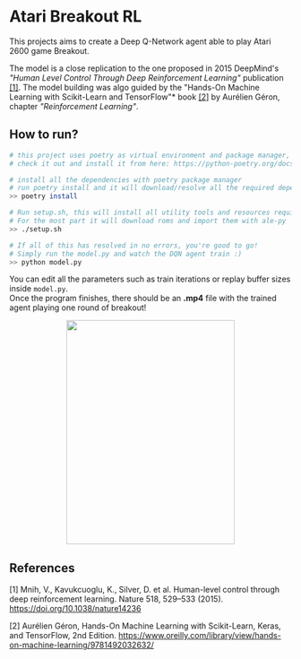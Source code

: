 # Atari Breakout RL
This projects aims to create a Deep Q-Network agent able to play Atari 2600 game Breakout.

The model is a close replication to the one proposed in 2015 DeepMind's *"Human Level Control Through Deep Reinforcement Learning"* publication [[1]](https://www.deepmind.com/publications/human-level-control-through-deep-reinforcement-learning). The model building was algo guided by the "Hands-On Machine Learning with Scikit-Learn and TensorFlow"* book [[2]](https://www.oreilly.com/library/view/hands-on-machine-learning/9781492032632/) by Aurélien Géron, chapter *"Reinforcement Learning"*.

## How to run?
```bash
# this project uses poetry as virtual environment and package manager, it's pretty good!
# check it out and install it from here: https://python-poetry.org/docs/

# install all the dependencies with poetry package manager
# run poetry install and it will download/resolve all the required dependencies
>> poetry install

# Run setup.sh, this will install all utility tools and resources required.
# For the most part it will download roms and import them with ale-py
>> ./setup.sh

# If all of this has resolved in no errors, you're good to go!
# Simply run the model.py and watch the DQN agent train :)
>> python model.py
```
You can edit all the parameters such as train iterations or replay buffer sizes inside ```model.py```.  
Once the program finishes, there should be an **.mp4** file with the trained agent playing one round of breakout!


<p align="center">
  <img src="https://user-images.githubusercontent.com/24988290/162645967-0d92a2cc-00ba-4f0c-a91a-ee3ad2c7dca0.gif" width="300" height="400" />
</p>




## References
[1] Mnih, V., Kavukcuoglu, K., Silver, D. et al. Human-level control through deep reinforcement learning. Nature 518, 529–533 (2015). https://doi.org/10.1038/nature14236

[2] Aurélien Géron, Hands-On Machine Learning with Scikit-Learn, Keras, and TensorFlow, 2nd Edition. https://www.oreilly.com/library/view/hands-on-machine-learning/9781492032632/
